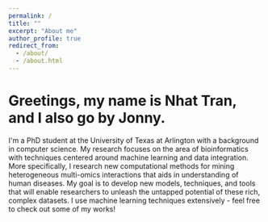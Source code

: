 ```yaml
---
permalink: /
title: ""
excerpt: "About me"
author_profile: true
redirect_from: 
  - /about/
  - /about.html
---
```


# Greetings, my name is Nhat Tran, and I also go by Jonny.

I'm a PhD student at the University of Texas at Arlington with a background in computer science. 
My research focuses on the area of bioinformatics with techniques centered around machine learning and data integration. 
More specifically, I research new computational methods for mining heterogeneous multi-omics interactions that aids in understanding of human diseases. 
My goal is to develop new models, techniques, and tools that will enable researchers to unleash the untapped potential of these rich, complex datasets. 
I use machine learning techniques extensively - feel free to check out some of my works!
